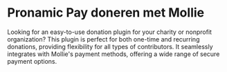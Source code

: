 # Pronamic Pay doneren met Mollie

Looking for an easy-to-use donation plugin for your charity or nonprofit organization? This plugin is perfect for both one-time and recurring donations, providing flexibility for all types of contributors. It seamlessly integrates with Mollie's payment methods, offering a wide range of secure payment options.

